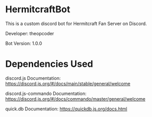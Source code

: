 # HermitcraftBot
This is a custom discord bot for Hermitcraft Fan Server on Discord.

Developer: theopcoder

Bot Version: 1.0.0

# Dependencies Used

discord.js Documentation: https://discord.js.org/#/docs/main/stable/general/welcome

discord.js-commando Documentation: https://discord.js.org/#/docs/commando/master/general/welcome

quick.db Documentation: https://quickdb.js.org/docs.html
